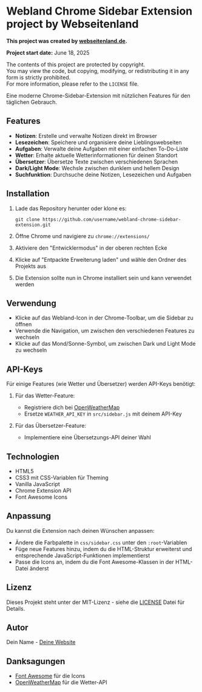 # Webland Chrome Sidebar Extension project by Webseitenland

**This project was created by [webseitenland.de](https://webseitenland.de/).**

**Project start date:** June 18, 2025

The contents of this project are protected by copyright.  
You may view the code, but copying, modifying, or redistributing it in any form is strictly prohibited.  
For more information, please refer to the `LICENSE` file.

Eine moderne Chrome-Sidebar-Extension mit nützlichen Features für den täglichen Gebrauch.

## Features

- **Notizen**: Erstelle und verwalte Notizen direkt im Browser
- **Lesezeichen**: Speichere und organisiere deine Lieblingswebseiten
- **Aufgaben**: Verwalte deine Aufgaben mit einer einfachen To-Do-Liste
- **Wetter**: Erhalte aktuelle Wetterinformationen für deinen Standort
- **Übersetzer**: Übersetze Texte zwischen verschiedenen Sprachen
- **Dark/Light Mode**: Wechsle zwischen dunklem und hellem Design
- **Suchfunktion**: Durchsuche deine Notizen, Lesezeichen und Aufgaben

## Installation

1. Lade das Repository herunter oder klone es:
   ```
   git clone https://github.com/username/webland-chrome-sidebar-extension.git
   ```

2. Öffne Chrome und navigiere zu `chrome://extensions/`

3. Aktiviere den "Entwicklermodus" in der oberen rechten Ecke

4. Klicke auf "Entpackte Erweiterung laden" und wähle den Ordner des Projekts aus

5. Die Extension sollte nun in Chrome installiert sein und kann verwendet werden

## Verwendung

- Klicke auf das Webland-Icon in der Chrome-Toolbar, um die Sidebar zu öffnen
- Verwende die Navigation, um zwischen den verschiedenen Features zu wechseln
- Klicke auf das Mond/Sonne-Symbol, um zwischen Dark und Light Mode zu wechseln

## API-Keys

Für einige Features (wie Wetter und Übersetzer) werden API-Keys benötigt:

1. Für das Wetter-Feature:
   - Registriere dich bei [OpenWeatherMap](https://openweathermap.org/api)
   - Ersetze `WEATHER_API_KEY` in `src/sidebar.js` mit deinem API-Key

2. Für das Übersetzer-Feature:
   - Implementiere eine Übersetzungs-API deiner Wahl

## Technologien

- HTML5
- CSS3 mit CSS-Variablen für Theming
- Vanilla JavaScript
- Chrome Extension API
- Font Awesome Icons

## Anpassung

Du kannst die Extension nach deinen Wünschen anpassen:

- Ändere die Farbpalette in `css/sidebar.css` unter den `:root`-Variablen
- Füge neue Features hinzu, indem du die HTML-Struktur erweiterst und entsprechende JavaScript-Funktionen implementierst
- Passe die Icons an, indem du die Font Awesome-Klassen in der HTML-Datei änderst

## Lizenz

Dieses Projekt steht unter der MIT-Lizenz - siehe die [LICENSE](LICENSE) Datei für Details.

## Autor

Dein Name - [Deine Website](https://deinewebsite.de)

## Danksagungen

- [Font Awesome](https://fontawesome.com/) für die Icons
- [OpenWeatherMap](https://openweathermap.org/) für die Wetter-API 